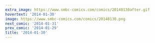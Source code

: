 ```yaml
---
extra_image: https://www.smbc-comics.com/comics/20140130after.gif
hovertext: '2014-01-30'
image: https://www.smbc-comics.com/comics/20140130.png
next_comic: '2014-01-31'
prev_comic: '2014-01-29'
title: '2014-01-30'
---
```


